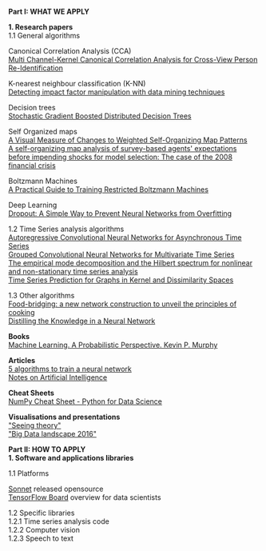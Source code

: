 <b> Part I: WHAT WE APPLY<br /></b>

<b>1. Research papers<br /></b>
1.1 General algorithms <br />

Canonical Correlation Analysis (CCA) <br />
[Multi Channel-Kernel Canonical Correlation Analysis for Cross-View Person Re-Identification](https://pdfs.semanticscholar.org/02f0/38ed453de0551813159284746126168f5e15.pdf) 

K-nearest neighbour classification (K-NN) <br />
[Detecting impact factor manipulation with data mining techniques](http://link.springer.com/article/10.1007%2Fs11192-016-2144-6)

Decision trees <br />
[Stochastic Gradient Boosted Distributed Decision Trees](https://pdfs.semanticscholar.org/2ee4/b8bc544020c14d8be093182093dc16327c26.pdf)

Self Organized maps <br />
[A Visual Measure of Changes to Weighted Self-Organizing Map Patterns](https://arxiv.org/pdf/1703.08917.pdf) <br />
[A self-organizing map analysis of survey-based agents' expectations before impending shocks for model selection: The case of the 2008 financial crisis](http://www.sciencedirect.com/science/article/pii/S2110701715000694)<br />

Boltzmann Machines <br />
[A Practical Guide to Training Restricted Boltzmann Machines](https://pdfs.semanticscholar.org/77c3/cf0e846a8485acf82beed186c086d9d9e68b.pdf)<br/>

Deep Learning <br />
[Dropout:  A Simple Way to Prevent Neural Networks from Overfitting](https://pdfs.semanticscholar.org/94c9/1c28fa6c9cebd18dbca0ac2e502b1e9abce7.pdf)<br />

1.2 Time Series analysis algorithms <br />
[Autoregressive Convolutional Neural Networks for Asynchronous Time Series](https://arxiv.org/pdf/1703.04122.pdf)<br />
[Grouped Convolutional Neural Networks for Multivariate Time Series](https://arxiv.org/pdf/1703.09938.pdf)<br />
[The empirical mode decomposition and the Hilbert spectrum for nonlinear and non-stationary time series analysis](https://pdfs.semanticscholar.org/c36e/1ef3eeac0e6119cb2714d044a389a6f805fa.pdf)<br />
[Time Series Prediction for Graphs in Kernel and Dissimilarity Spaces](https://arxiv.org/pdf/1704.06498v1.pdf)<br />

1.3 Other algorithms<br />
[Food-bridging: a new network construction to unveil the principles of cooking](https://arxiv.org/pdf/1704.03330.pdf)<br />
[Distilling the Knowledge in a Neural Network](https://arxiv.org/pdf/1503.02531.pdf)<br />

<b>Books <br /></b>
[Machine Learning. A Probabilistic Perspective. Kevin P. Murphy](https://www.cse.iitk.ac.in/users/aayush/mail/machineLearningAProbabilisticPerspectiveMurphy.pdf)

<b>Articles <br /></b>
[5 algorithms to train a neural network](https://www.neuraldesigner.com/blog/5_algorithms_to_train_a_neural_network)<br />
[Notes on Artificial Intelligence](http://frnsys.com/ai_notes)<br />

<b>Cheat Sheets <br /></b>
[NumPy Cheat Sheet - Python for Data Science](https://www.dataquest.io/blog/images/cheat-sheets/numpy-cheat-sheet.pdf)<br />

<b>Visualisations and presentations<br /></b>
["Seeing theory"](http://students.brown.edu/seeing-theory/index.html)<br />
["Big Data landscape 2016"](https://medium.com/graphiti-xyz/7-disruptive-trends-to-watch-for-in-analytics-in-2017-bccb4c64d232])<br />

<b> Part II: HOW TO APPLY<br /></b>
<b>1. Software and applications libraries <br /></b>

1.1 Platforms <br />

[Sonnet](https://github.com/deepmind/sonnet) released opensource  <br />
[TensorFlow Board](https://www.youtube.com/watch?v=eBbEDRsCmv4) overview for data scientists<br />

1.2 Specific libraries <br />
1.2.1 Time series analysis code <br />
1.2.2 Computer vision <br />
1.2.3 Speech to text <br />
